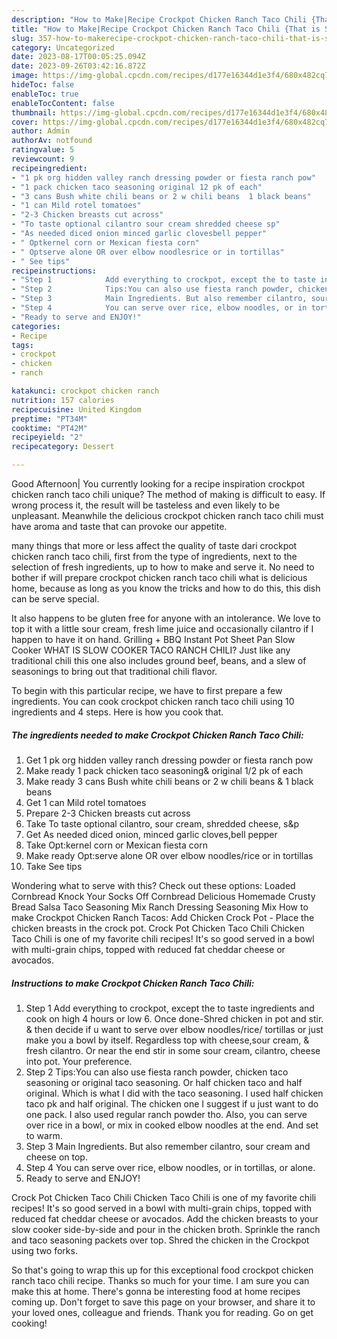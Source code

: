 ```yaml
---
description: "How to Make|Recipe Crockpot Chicken Ranch Taco Chili {That is Special"
title: "How to Make|Recipe Crockpot Chicken Ranch Taco Chili {That is Special"
slug: 357-how-to-makerecipe-crockpot-chicken-ranch-taco-chili-that-is-special
category: Uncategorized
date: 2023-08-17T00:05:25.094Z
date: 2023-09-26T03:42:16.872Z
image: https://img-global.cpcdn.com/recipes/d177e16344d1e3f4/680x482cq70/crockpot-chicken-ranch-taco-chili-recipe-main-photo.jpg
hideToc: false
enableToc: true
enableTocContent: false
thumbnail: https://img-global.cpcdn.com/recipes/d177e16344d1e3f4/680x482cq70/crockpot-chicken-ranch-taco-chili-recipe-main-photo.jpg
cover: https://img-global.cpcdn.com/recipes/d177e16344d1e3f4/680x482cq70/crockpot-chicken-ranch-taco-chili-recipe-main-photo.jpg
author: Admin
authorAv: notfound
ratingvalue: 5
reviewcount: 9
recipeingredient:
- "1 pk org hidden valley ranch dressing powder or fiesta ranch pow"
- "1 pack chicken taco seasoning original 12 pk of each"
- "3 cans Bush white chili beans or 2 w chili beans  1 black beans"
- "1 can Mild rotel tomatoes"
- "2-3 Chicken breasts cut across"
- "To taste optional cilantro sour cream shredded cheese sp"
- "As needed diced onion minced garlic clovesbell pepper"
- " Optkernel corn or Mexican fiesta corn"
- " Optserve alone OR over elbow noodlesrice or in tortillas"
- " See tips"
recipeinstructions:
- "Step 1            Add everything to crockpot, except the to taste ingredients and cook on high 4 hours or low 6. Once done-Shred chicken in pot and stir. &amp; then decide if u want to serve over elbow noodles/rice/ tortillas or just make you a bowl by itself. Regardless top with cheese,sour cream, &amp; fresh cilantro. Or near the end stir in some sour cream, cilantro, cheese into pot. Your preference."
- "Step 2            Tips:You can also use fiesta ranch powder, chicken taco seasoning or original taco seasoning. Or half chicken taco and half original. Which is what I did with the taco seasoning. I used half chicken taco pk and half original. The chicken one I suggest if u just want to do one pack. I also used regular ranch powder tho. Also, you can serve over rice in a bowl, or mix in cooked elbow noodles at the end. And set to warm."
- "Step 3            Main Ingredients. But also remember cilantro, sour cream and cheese on top."
- "Step 4            You can serve over rice, elbow noodles, or in tortillas, or alone."
- "Ready to serve and ENJOY!"
categories:
- Recipe
tags:
- crockpot
- chicken
- ranch

katakunci: crockpot chicken ranch 
nutrition: 157 calories
recipecuisine: United Kingdom
preptime: "PT34M"
cooktime: "PT42M"
recipeyield: "2"
recipecategory: Dessert

---
```



Good Afternoon| You currently looking for a recipe inspiration crockpot chicken ranch taco chili unique? The method of making is difficult to easy. If wrong process it, the result will be tasteless and even likely to be unpleasant. Meanwhile the delicious crockpot chicken ranch taco chili must have aroma and taste that can provoke our appetite.






many things that more or less affect the quality of taste dari crockpot chicken ranch taco chili, first from the type of ingredients, next to the selection of fresh ingredients, up to how to make and serve it. No need to bother if will prepare crockpot chicken ranch taco chili what is delicious home, because as long as you know the tricks and how to do this, this dish can be serve  special.


It also happens to be gluten free for anyone with an intolerance. We love to top it with a little sour cream, fresh lime juice and occasionally cilantro if I happen to have it on hand. Grilling + BBQ Instant Pot Sheet Pan Slow Cooker WHAT IS SLOW COOKER TACO RANCH CHILI? Just like any traditional chili this one also includes ground beef, beans, and a slew of seasonings to bring out that traditional chili flavor.


To begin with this particular recipe, we have to first prepare a few ingredients. You can cook crockpot chicken ranch taco chili using 10 ingredients and 4 steps. Here is how you cook that.

<!--inarticleads1-->

##### The ingredients needed to make Crockpot Chicken Ranch Taco Chili:

1. Get 1 pk org hidden valley ranch dressing powder or fiesta ranch pow
1. Make ready 1 pack chicken taco seasoning&amp; original 1/2 pk of each
1. Make ready 3 cans Bush white chili beans or 2 w chili beans &amp; 1 black beans
1. Get 1 can Mild rotel tomatoes
1. Prepare 2-3 Chicken breasts cut across
1. Take To taste optional cilantro, sour cream, shredded cheese, s&amp;p
1. Get As needed diced onion, minced garlic cloves,bell pepper
1. Take  Opt:kernel corn or Mexican fiesta corn
1. Make ready  Opt:serve alone OR over elbow noodles/rice or in tortillas
1. Take  See tips


Wondering what to serve with this? Check out these options: Loaded Cornbread Knock Your Socks Off Cornbread Delicious Homemade Crusty Bread Salsa Taco Seasoning Mix Ranch Dressing Seasoning Mix How to make Crockpot Chicken Ranch Tacos: Add Chicken Crock Pot - Place the chicken breasts in the crock pot. Crock Pot Chicken Taco Chili Chicken Taco Chili is one of my favorite chili recipes! It&#39;s so good served in a bowl with multi-grain chips, topped with reduced fat cheddar cheese or avocados. 

<!--inarticleads2-->

##### Instructions to make Crockpot Chicken Ranch Taco Chili:

1. Step 1            Add everything to crockpot, except the to taste ingredients and cook on high 4 hours or low 6. Once done-Shred chicken in pot and stir. &amp; then decide if u want to serve over elbow noodles/rice/ tortillas or just make you a bowl by itself. Regardless top with cheese,sour cream, &amp; fresh cilantro. Or near the end stir in some sour cream, cilantro, cheese into pot. Your preference.
1. Step 2            Tips:You can also use fiesta ranch powder, chicken taco seasoning or original taco seasoning. Or half chicken taco and half original. Which is what I did with the taco seasoning. I used half chicken taco pk and half original. The chicken one I suggest if u just want to do one pack. I also used regular ranch powder tho. Also, you can serve over rice in a bowl, or mix in cooked elbow noodles at the end. And set to warm.
1. Step 3            Main Ingredients. But also remember cilantro, sour cream and cheese on top.
1. Step 4            You can serve over rice, elbow noodles, or in tortillas, or alone.
1. Ready to serve and ENJOY!

Crock Pot Chicken Taco Chili Chicken Taco Chili is one of my favorite chili recipes! It&#39;s so good served in a bowl with multi-grain chips, topped with reduced fat cheddar cheese or avocados. Add the chicken breasts to your slow cooker side-by-side and pour in the chicken broth. Sprinkle the ranch and taco seasoning packets over top. Shred the chicken in the Crockpot using two forks. 

So that's going to wrap this up for this exceptional food crockpot chicken ranch taco chili recipe. Thanks so much for your time. I am sure you can make this at home. There's gonna be interesting food at home recipes coming up. Don't forget to save this page on your browser, and share it to your loved ones, colleague and friends. Thank you for reading. Go on get cooking!
